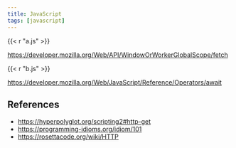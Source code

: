 ```yaml
---
title: JavaScript
tags: [javascript]
---
```


{{< r "a.js" >}}

<https://developer.mozilla.org/Web/API/WindowOrWorkerGlobalScope/fetch>

{{< r "b.js" >}}

<https://developer.mozilla.org/Web/JavaScript/Reference/Operators/await>

## References

- <https://hyperpolyglot.org/scripting2#http-get>
- <https://programming-idioms.org/idiom/101>
- <https://rosettacode.org/wiki/HTTP>
